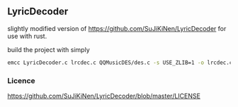 ## LyricDecoder

slightly modified version of https://github.com/SuJiKiNen/LyricDecoder for use with rust.

build the project with simply 
```bash
emcc LyricDecoder.c lrcdec.c QQMusicDES/des.c -s USE_ZLIB=1 -o lrcdec.cjs
```

### Licence

https://github.com/SuJiKiNen/LyricDecoder/blob/master/LICENSE